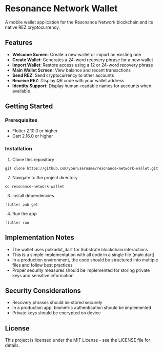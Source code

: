 # Resonance Network Wallet

A mobile wallet application for the Resonance Network blockchain and its native REZ cryptocurrency.

## Features

- **Welcome Screen**: Create a new wallet or import an existing one
- **Create Wallet**: Generates a 24-word recovery phrase for a new wallet
- **Import Wallet**: Restore access using a 12 or 24-word recovery phrase
- **Main Wallet Screen**: View balance and recent transactions
- **Send REZ**: Send cryptocurrency to other accounts
- **Receive REZ**: Display QR code with your wallet address
- **Identity Support**: Display human-readable names for accounts when available

## Getting Started

### Prerequisites

- Flutter 2.10.0 or higher
- Dart 2.16.0 or higher

### Installation

1. Clone this repository
```
git clone https://github.com/yourusername/resonance-network-wallet.git
```

2. Navigate to the project directory
```
cd resonance-network-wallet
```

3. Install dependencies
```
flutter pub get
```

4. Run the app
```
flutter run
```

## Implementation Notes

- The wallet uses polkadot_dart for Substrate blockchain interactions
- This is a simple implementation with all code in a single file (main.dart)
- In a production environment, the code should be structured into multiple files and follow best practices
- Proper security measures should be implemented for storing private keys and sensitive information

## Security Considerations

- Recovery phrases should be stored securely
- In a production app, biometric authentication should be implemented
- Private keys should be encrypted on device

## License

This project is licensed under the MIT License - see the LICENSE file for details. 